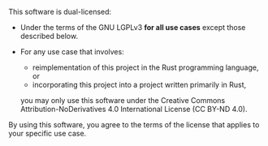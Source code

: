 This software is dual-licensed:

- Under the terms of the GNU LGPLv3 **for all use cases** except those described below.
- For any use case that involves:
  - reimplementation of this project in the Rust programming language, or
  - incorporating this project into a project written primarily in Rust,

  you may only use this software under the Creative Commons Attribution-NoDerivatives 4.0 International License (CC BY-ND 4.0).

By using this software, you agree to the terms of the license that applies to your specific use case.
